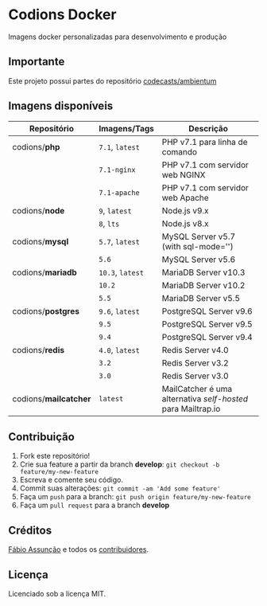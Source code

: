 # Codions Docker
Imagens docker personalizadas para desenvolvimento e produção

## Importante
Este projeto possui partes do repositório [codecasts/ambientum](https://github.com/codecasts/ambientum)

## Imagens disponíveis
| Repositório             | Imagens/Tags     | Descrição                                                    |
| ----------------------- | ---------------- | ------------------------------------------------------------ |
| codions/**php**         | `7.1`, `latest`  | PHP v7.1 para linha de comando                               |
|                         | `7.1-nginx`      | PHP v7.1 com servidor web NGINX                              |
|                         | `7.1-apache`     | PHP v7.1 com servidor web Apache                             |
| codions/**node**        | `9`, `latest`    | Node.js v9.x                                                 |
|                         | `8`, `lts`       | Node.js v8.x                                                 |
| codions/**mysql**       | `5.7`, `latest`  | MySQL Server v5.7 (with sql-mode='')                         |
|                         | `5.6`            | MySQL Server v5.6                                            |
| codions/**mariadb**     | `10.3`, `latest` | MariaDB Server v10.3                                         |
|                         | `10.2`           | MariaDB Server v10.2                                         |
|                         | `5.5`            | MariaDB Server v5.5                                          |
| codions/**postgres**    | `9.6`, `latest`  | PostgreSQL Server v9.6                                       |
|                         | `9.5`            | PostgreSQL Server v9.5                                       |
|                         | `9.4`            | PostgreSQL Server v9.4                                       |
| codions/**redis**       | `4.0`, `latest`  | Redis Server v4.0                                            |
|                         | `3.2`            | Redis Server v3.2                                            |
|                         | `3.0`            | Redis Server v3.0                                            |
| codions/**mailcatcher** | `latest`         | MailCatcher é uma alternativa *self-hosted* para Mailtrap.io |


## Contribuição

1. Fork este repositório!
2. Crie sua feature a partir da branch **develop**: `git checkout -b feature/my-new-feature`
3. Escreva e comente seu código.
4. Commit suas alterações: `git commit -am 'Add some feature'`
5. Faça um `push` para a branch: `git push origin feature/my-new-feature`
6. Faça um `pull request` para a branch **develop**

## Créditos

[Fábio Assunção](https://github.com/fabioassuncao) e todos os [contribuidores](https://github.com/fabioassuncao/docker-images/graphs/contributors).

## Licença

Licenciado sob a licença MIT.

